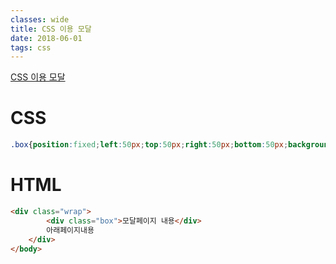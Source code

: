 ```yaml
---
classes: wide
title: CSS 이용 모달
date: 2018-06-01
tags: css
---
```


[CSS 이용 모달](../postdata/css-modal.html)

CSS
=====

```css
.box{position:fixed;left:50px;top:50px;right:50px;bottom:50px;background: #777;color:#fff;font-size: 100px;text-align: center;line-height: 200px;}
```
  
HTML
=====

```html
<div class="wrap">
        <div class="box">모달페이지 내용</div>
        아래페이지내용
    </div>
</body>
```
